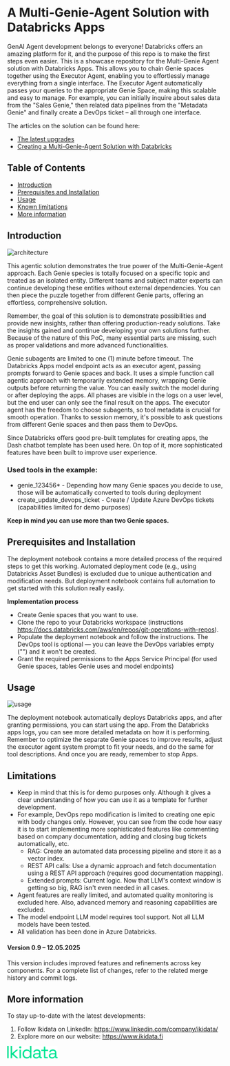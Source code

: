 # A Multi-Genie-Agent Solution with Databricks Apps

GenAI Agent development belongs to everyone! Databricks offers an amazing platform for it, and the purpose of this repo is to make the first steps even easier. This is a showcase repository for the Multi-Genie Agent solution with Databricks Apps. This allows you to chain Genie spaces together using the Executor Agent, enabling you to effortlessly manage everything from a single interface. The Executor Agent automatically passes your queries to the appropriate Genie Space, making this scalable and easy to manage. For example, you can initially inquire about sales data from the "Sales Genie," then related data pipelines from the "Metadata Genie" and finally create a DevOps ticket – all through one interface.

The articles on the solution can be found here: 
* [The latest upgrades](https://www.ikidata.fi/post/multi-genie-agent-solution-gets-an-upgrade)
* [Creating a Multi-Genie-Agent Solution with Databricks](https://www.ikidata.fi/post/creating-a-multi-genie-agent-solution-with-databricks-apps-code-included)

## Table of Contents

- [Introduction](#introduction)
- [Prerequisites and Installation](#prerequisites-and-installation)
- [Usage](#usage)
- [Known limitations](#Limitations)
- [More information](#More-information)

## Introduction

![architecture](https://static.wixstatic.com/media/729282_3fb0bca51ef043f0b7f3561aaf649715~mv2.gif)

This agentic solution demonstrates the true power of the Multi-Genie-Agent approach. Each Genie species is totally focused on a specific topic and treated as an isolated entity. Different teams and subject matter experts can continue developing these entities without external dependencies. You can then piece the puzzle together from different Genie parts, offering an effortless, comprehensive solution. 

Remember, the goal of this solution is to demonstrate possibilities and provide new insights, rather than offering production-ready solutions. Take the insights gained and continue developing your own solutions further. Because of the nature of this PoC, many essential parts are missing, such as proper validations and more advanced functionalities.

Genie subagents are limited to one (1) minute before timeout. The Databricks Apps model endpoint acts as an executor agent, passing prompts forward to Genie spaces and back. It uses a simple function call agentic approach with temporarily extended memory, wrapping Genie outputs before returning the value. You can easily switch the model during or after deploying the apps. All phases are visible in the logs on a user level, but the end user can only see the final result on the apps. The executor agent has the freedom to choose subagents, so tool metadata is crucial for smooth operation. Thanks to session memory, it's possible to ask questions from different Genie spaces and then pass them to DevOps.

Since Databricks offers good pre-built templates for creating apps, the Dash chatbot template has been used here. On top of it, more sophisticated features have been built to improve user experience.

### Used tools in the example:
-   genie_123456*   - Depending how many Genie spaces you decide to use, those will be automatically converted to tools during deployment
-   create_update_devops_ticket - Create / Update Azure DevOps tickets (capabilities limited for demo purposes)

**Keep in mind you can use more than two Genie spaces.**

## Prerequisites and Installation 

The deployment notebook contains a more detailed process of the required steps to get this working. Automated deployment code (e.g., using Databricks Asset Bundles) is excluded due to unique authentication and modification needs. But deployment notebook contains full automation to get started with this solution really easily. 

**Implementation process**
- Create Genie spaces that you want to use.
- Clone the repo to your Databricks workspace (instructions https://docs.databricks.com/aws/en/repos/git-operations-with-repos).
- Populate the deployment notebook and follow the instructions. The DevOps tool is optional — you can leave the DevOps variables empty ("") and it won't be created.
- Grant the required permissions to the Apps Service Principal (for used Genie spaces, tables Genie uses and model endpoints)

## Usage

![usage](https://static.wixstatic.com/media/729282_4bda82033e434c8481a00f21e97b79a4~mv2.gif)

The deployment notebook automatically deploys Databricks apps, and after granting permissions, you can start using the app. From the Databricks apps logs, you can see more detailed metadata on how it is performing. Remember to optimize the separate Genie spaces to improve results, adjust the executor agent system prompt to fit your needs, and do the same for tool descriptions. And once you are ready, remember to stop Apps. 

## Limitations
- Keep in mind that this is for demo purposes only. Although it gives a clear understanding of how you can use it as a template for further development.
- For example, DevOps repo modification is limited to creating one epic with body changes only. However, you can see from the code how easy it is to start implementing more sophisticated features like commenting based on company documentation, adding and closing bug tickets automatically, etc.
    - RAG: Create an automated data processing pipeline and store it as a vector index.
    - REST API calls: Use a dynamic approach and fetch documentation using a REST API approach (requires good documentation mapping).
    - Extended prompts: Current logic. Now that LLM's context window is getting so big, RAG isn't even needed in all cases.
- Agent features are really limited, and automated quality monitoring is excluded here. Also, advanced memory and reasoning capabilities are excluded.
- The model endpoint LLM model requires tool support. Not all LLM models have been tested.
- All validation has been done in Azure Databricks.

#### Version 0.9 – 12.05.2025
This version includes improved features and refinements across key components. For a complete list of changes, refer to the related merge history and commit logs.

## More information
To stay up-to-date with the latest developments: 
1) Follow Ikidata on LinkedIn: https://www.linkedin.com/company/ikidata/ 
2) Explore more on our website: https://www.ikidata.fi

![logo](https://github.com/ikidata/ikidata_public_pictures/blob/main/logos/Ikidata_aurora_small.png?raw=true)